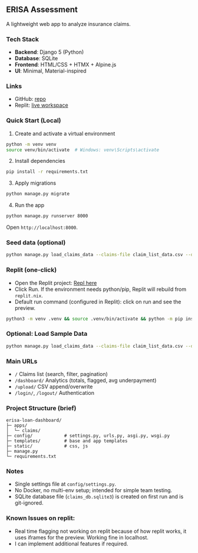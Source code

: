 ## ERISA Assessment

A lightweight web app to analyze insurance claims.

### Tech Stack
- **Backend**: Django 5 (Python)
- **Database**: SQLite
- **Frontend**: HTML/CSS + HTMX + Alpine.js
- **UI**: Minimal, Material-inspired

### Links
- GitHub: [repo](https://github.com/Rakesh-Singh-6789/erisa-dashboard)
- Replit: [live workspace](https://replit.com/join/ogmkyhgfni-feenicks62)


### Quick Start (Local)
1) Create and activate a virtual environment
```bash
python -m venv venv
source venv/bin/activate  # Windows: venv\Scripts\activate
```
2) Install dependencies
```bash
pip install -r requirements.txt
```
3) Apply migrations
```bash
python manage.py migrate
```
4) Run the app
```bash
python manage.py runserver 8000
```
Open `http://localhost:8000`.

### Seed data (optional)
```bash
python manage.py load_claims_data --claims-file claim_list_data.csv --details-file claim_detail_data.csv
```

### Replit (one-click)
- Open the Replit project: [Repl here](https://replit.com/join/ogmkyhgfni-feenicks62)
- Click Run. If the environment needs python/pip, Replit will rebuild from `replit.nix`.
- Default run command (configured in Replit): click on run and see the preview.
```bash
python3 -m venv .venv && source .venv/bin/activate && python -m pip install --upgrade pip && pip install -r requirements.txt && python manage.py collectstatic --noinput && python manage.py migrate && python manage.py runserver 0.0.0.0:8000
```

### Optional: Load Sample Data
```bash
python manage.py load_claims_data --claims-file claim_list_data.csv --details-file claim_detail_data.csv
```

### Main URLs
- `/` Claims list (search, filter, pagination)
- `/dashboard/` Analytics (totals, flagged, avg underpayment)
- `/upload/` CSV append/overwrite
- `/login/`, `/logout/` Authentication

### Project Structure (brief)
```
erisa-loan-dashboard/
├─ apps/
│  └─ claims/
├─ config/            # settings.py, urls.py, asgi.py, wsgi.py
├─ templates/         # base and app templates
├─ static/            # css, js
├─ manage.py
└─ requirements.txt
```

### Notes
- Single settings file at `config/settings.py`.
- No Docker, no multi-env setup; intended for simple team testing.
- SQLite database file (`claims_db.sqlite3`) is created on first run and is git-ignored.

### Known Issues on replit:
- Real time flagging not working on replit because of how replit works, it uses iframes for the preview. Working fine in localhost.
- I can implement additional features if required.